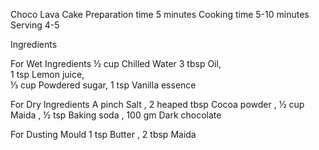 

Choco Lava Cake
Preparation time 5 minutes
Cooking time 5-10 minutes
Serving 4-5

Ingredients

For Wet Ingredients
½ cup Chilled Water
3 tbsp Oil,  
1 tsp Lemon juice,  
⅓ cup Powdered sugar, 
1 tsp Vanilla essence 

For Dry Ingredients
A pinch Salt  , 
2 heaped tbsp Cocoa powder , 
½ cup Maida ,
½ tsp Baking soda , 
100 gm Dark chocolate 

For Dusting Mould
1 tsp Butter , 
2 tbsp Maida 